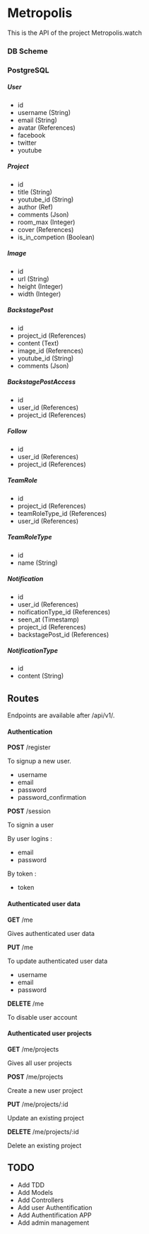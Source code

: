 # Metropolis

This is the API of the project Metropolis.watch

### DB Scheme
### PostgreSQL

##### User
* id
* username (String)
* email (String)
* avatar (References)
* facebook
* twitter
* youtube

##### Project
* id
* title (String)
* youtube_id (String)
* author (Ref)
* comments (Json)
* room_max (Integer)
* cover (References)
* is_in_competion (Boolean)

##### Image
* id
* url (String)
* height (Integer)
* width (Integer)

##### BackstagePost
* id
* project_id (References)
* content (Text)
* image_id (References)
* youtube_id (String)
* comments (Json)

##### BackstagePostAccess
* id
* user_id (References)
* project_id (References)

##### Follow
* id
* user_id (References)
* project_id (References)

##### TeamRole
* id
* project_id (References)
* teamRoleType_id (References)
* user_id (References)

##### TeamRoleType
* id
* name (String)

##### Notification
* id
* user_id (References)
* noificationType_id (References)
* seen_at (Timestamp)
* project_id (References)
* backstagePost_id (References)

##### NotificationType
* id
* content (String)

## Routes
Endpoints are available after /api/v1/.
#### Authentication
**POST**	/register

To signup a new user.

*  username
* email
* password
* password_confirmation

**POST** /session

To  signin a user

By user logins :

* email
* password

By token :

* token

#### Authenticated user data

**GET** /me

Gives authenticated user data

**PUT** /me

To update authenticated user data

* username
* email
* password

**DELETE** /me

To disable user account

#### Authenticated user projects

**GET** /me/projects

Gives all user projects

**POST** /me/projects

Create a new user project

**PUT** /me/projects/:id

Update an existing project

**DELETE** /me/projects/:id

Delete an existing project

## TODO
* Add TDD
* Add Models
* Add Controllers
* Add user Authentification
* Add Authentification APP
* Add admin management
